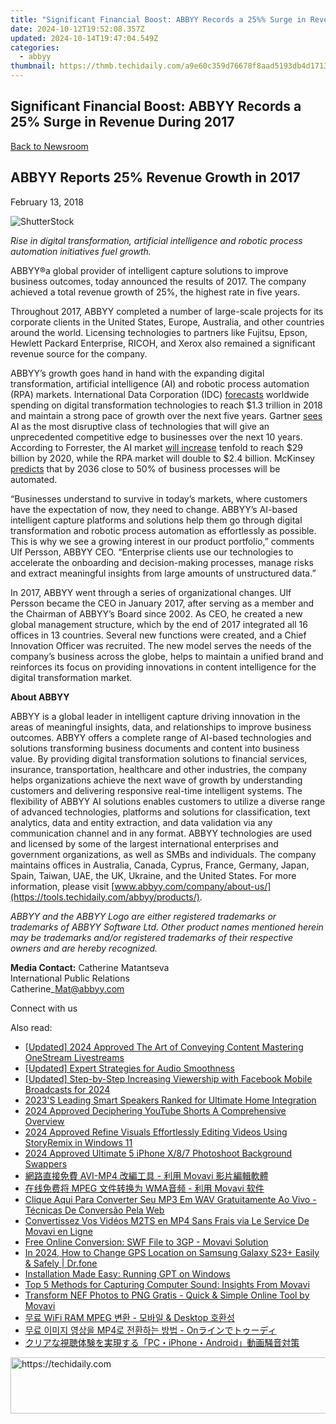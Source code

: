```yaml
---
title: "Significant Financial Boost: ABBYY Records a 25%% Surge in Revenue During 2017"
date: 2024-10-12T19:52:08.357Z
updated: 2024-10-14T19:47:04.549Z
categories:
  - abbyy
thumbnail: https://thmb.techidaily.com/a9e60c359d76678f8aad5193db4d1713b6255faff22e113abbe3abedfe2cc94d.jpeg
---
```


## Significant Financial Boost: ABBYY Records a 25% Surge in Revenue During 2017

[Back to Newsroom](https://tools.techidaily.com/abbyy/products/)

## ABBYY Reports 25% Revenue Growth in 2017

February 13, 2018

![ShutterStock](https://content.abbyy.com/-/media/project/abbyy/abbyy/branchtemplates/shutterstock_1272462163_1296-x-729.jpg?h=729&iar=0&w=1296)

_Rise in digital transformation, artificial intelligence and robotic process automation initiatives fuel growth._

ABBYY®a global provider of intelligent capture solutions to improve business outcomes, today announced the results of 2017\. The company achieved a total revenue growth of 25%, the highest rate in five years.

Throughout 2017, ABBYY completed a number of large-scale projects for its corporate clients in the United States, Europe, Australia, and other countries around the world. Licensing technologies to partners like Fujitsu, Epson, Hewlett Packard Enterprise, RICOH, and Xerox also remained a significant revenue source for the company.

ABBYY’s growth goes hand in hand with the expanding digital transformation, artificial intelligence (AI) and robotic process automation (RPA) markets. International Data Corporation (IDC) [forecasts](https://www.idc.com/getdoc.jsp?containerId=IDC%5FP32575) worldwide spending on digital transformation technologies to reach $1.3 trillion in 2018 and maintain a strong pace of growth over the next five years. Gartner [sees](https://www.gartner.com/smarterwithgartner/top-trends-in-the-gartner-hype-cycle-for-emerging-technologies-2017/) AI as the most disruptive class of technologies that will give an unprecedented competitive edge to businesses over the next 10 years. According to Forrester, the AI market [will increase](https://www.forrester.com/report/The+RPA+Market+Will+Reach+29+Billion+By+2021/-/E-RES137229) tenfold to reach $29 billion by 2020, while the RPA market will double to $2.4 billion. McKinsey [predicts](https://www.mckinsey.com/business-functions/digital-mckinsey/our-insights/where-machines-could-replace-humans-and-where-they-cant-yet) that by 2036 close to 50% of business processes will be automated.

“Businesses understand to survive in today’s markets, where customers have the expectation of now, they need to change. ABBYY’s AI-based intelligent capture platforms and solutions help them go through digital transformation and robotic process automation as effortlessly as possible. This is why we see a growing interest in our product portfolio,” comments Ulf Persson, ABBYY CEO. “Enterprise clients use our technologies to accelerate the onboarding and decision-making processes, manage risks and extract meaningful insights from large amounts of unstructured data.”

In 2017, ABBYY went through a series of organizational changes. Ulf Persson became the CEO in January 2017, after serving as a member and the Chairman of ABBYY’s Board since 2002\. As CEO, he created a new global management structure, which by the end of 2017 integrated all 16 offices in 13 countries. Several new functions were created, and a Chief Innovation Officer was recruited. The new model serves the needs of the company’s business across the globe, helps to maintain a unified brand and reinforces its focus on providing innovations in content intelligence for the digital transformation market.

  
**About ABBYY**

ABBYY is a global leader in intelligent capture driving innovation in the areas of meaningful insights, data, and relationships to improve business outcomes. ABBYY offers a complete range of AI-based technologies and solutions transforming business documents and content into business value. By providing digital transformation solutions to financial services, insurance, transportation, healthcare and other industries, the company helps organizations achieve the next wave of growth by understanding customers and delivering responsive real-time intelligent systems. The flexibility of ABBYY AI solutions enables customers to utilize a diverse range of advanced technologies, platforms and solutions for classification, text analytics, data and entity extraction, and data validation via any communication channel and in any format. ABBYY technologies are used and licensed by some of the largest international enterprises and government organizations, as well as SMBs and individuals. The company maintains offices in Australia, Canada, Cyprus, France, Germany, Japan, Spain, Taiwan, UAE, the UK, Ukraine, and the United States. For more information, please visit [www.abbyy.com/company/about-us/](https://tools.techidaily.com/abbyy/products/).

_ABBYY and the ABBYY Logo are either registered trademarks or trademarks of ABBYY Software Ltd. Other product names mentioned herein may be trademarks and/or registered trademarks of their respective owners and are hereby recognized._

**Media Contact:** 
Catherine Matantseva  
International Public Relations  
Catherine\_Mat@abbyy.com  
  
Connect with us

<ins class="adsbygoogle"
     style="display:block"
     data-ad-format="autorelaxed"
     data-ad-client="ca-pub-7571918770474297"
     data-ad-slot="1223367746"></ins>

<ins class="adsbygoogle"
     style="display:block"
     data-ad-client="ca-pub-7571918770474297"
     data-ad-slot="8358498916"
     data-ad-format="auto"
     data-full-width-responsive="true"></ins>

<span class="atpl-alsoreadstyle">Also read:</span>
<div><ul>
<li><a href="https://fox-http.techidaily.com/updated-2024-approved-the-art-of-conveying-content-mastering-onestream-livestreams/"><u>[Updated] 2024 Approved The Art of Conveying Content Mastering OneStream Livestreams</u></a></li>
<li><a href="https://some-knowledge.techidaily.com/updated-expert-strategies-for-audio-smoothness/"><u>[Updated] Expert Strategies for Audio Smoothness</u></a></li>
<li><a href="https://facebook-video-content.techidaily.com/updated-step-by-step-increasing-viewership-with-facebook-mobile-broadcasts-for-2024/"><u>[Updated] Step-by-Step Increasing Viewership with Facebook Mobile Broadcasts for 2024</u></a></li>
<li><a href="https://buynow-reviews.techidaily.com/2023s-leading-smart-speakers-ranked-for-ultimate-home-integration/"><u>2023'S Leading Smart Speakers Ranked for Ultimate Home Integration</u></a></li>
<li><a href="https://youtube-clips.techidaily.com/2024-approved-deciphering-youtube-shorts-a-comprehensive-overview/"><u>2024 Approved Deciphering YouTube Shorts A Comprehensive Overview</u></a></li>
<li><a href="https://fox-info.techidaily.com/2024-approved-refine-visuals-effortlessly-editing-videos-using-storyremix-in-windows-11/"><u>2024 Approved Refine Visuals Effortlessly Editing Videos Using StoryRemix in Windows 11</u></a></li>
<li><a href="https://some-approaches.techidaily.com/2024-approved-ultimate-5-iphone-x87-photoshoot-background-swappers/"><u>2024 Approved Ultimate 5 iPhone X/8/7 Photoshoot Background Swappers</u></a></li>
<li><a href="https://solve-marvelous.techidaily.com/1726225779161-avi-mp4-movavi/"><u>網路直接免費 AVI-MP4 改編工具 - 利用 Movavi 影片編輯軟體</u></a></li>
<li><a href="https://solve-marvelous.techidaily.com/mpeg-wma-movavi/"><u>在线免费将 MPEG 文件转换为 WMA音频 - 利用 Movavi 软件</u></a></li>
<li><a href="https://solve-marvelous.techidaily.com/clique-aqui-para-converter-seu-mp3-em-wav-gratuitamente-ao-vivo-tecnicas-de-conversao-pela-web/"><u>Clique Aqui Para Converter Seu MP3 Em WAV Gratuitamente Ao Vivo - Técnicas De Conversão Pela Web</u></a></li>
<li><a href="https://solve-marvelous.techidaily.com/convertissez-vos-videos-m2ts-en-mp4-sans-frais-via-le-service-de-movavi-en-ligne/"><u>Convertissez Vos Vidéos M2TS en MP4 Sans Frais via Le Service De Movavi en Ligne</u></a></li>
<li><a href="https://solve-marvelous.techidaily.com/free-online-conversion-swf-file-to-3gp-movavi-solution/"><u>Free Online Conversion: SWF File to 3GP - Movavi Solution</u></a></li>
<li><a href="https://location-social.techidaily.com/in-2024-how-to-change-gps-location-on-samsung-galaxy-s23plus-easily-and-safely-drfone-by-drfone-virtual-android/"><u>In 2024, How to Change GPS Location on Samsung Galaxy S23+ Easily & Safely | Dr.fone</u></a></li>
<li><a href="https://tech-hub.techidaily.com/installation-made-easy-running-gpt-on-windows/"><u>Installation Made Easy: Running GPT on Windows</u></a></li>
<li><a href="https://solve-marvelous.techidaily.com/top-5-methods-for-capturing-computer-sound-insights-from-movavi/"><u>Top 5 Methods for Capturing Computer Sound: Insights From Movavi</u></a></li>
<li><a href="https://solve-marvelous.techidaily.com/transform-nef-photos-to-png-gratis-quick-and-simple-online-tool-by-movavi/"><u>Transform NEF Photos to PNG Gratis - Quick & Simple Online Tool by Movavi</u></a></li>
<li><a href="https://solve-marvelous.techidaily.com/wifi-ram-mpeg-and-desktop/"><u>무료 WiFi RAM MPEG 변환 - 모바일 & Desktop 호환성</u></a></li>
<li><a href="https://solve-marvelous.techidaily.com/mp4-on/"><u>무료 이미지 영상을 MP4로 전환하는 방법 - Onラインでトゥーディ</u></a></li>
<li><a href="https://video-capture.techidaily.com/1726029679986-pciphoneandroid/"><u>クリアな視聴体験を実現する「PC・iPhone・Android」動画騒音対策</u></a></li>
</ul></div>

<!-- affiliate ads begin -->
<a href="https://appsumo.8odi.net/c/5597632/2151882/7443" target="_top" id="2151882">
  <img src="//a.impactradius-go.com/display-ad/7443-2151882" border="0" alt="https://techidaily.com" width="600" height="90"/>
</a>
<img height="0" width="0" src="https://appsumo.8odi.net/i/5597632/2151882/7443" style="position:absolute;visibility:hidden;" border="0" />
<!-- affiliate ads end -->


